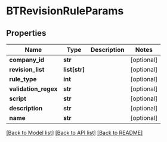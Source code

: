 # BTRevisionRuleParams

## Properties
Name | Type | Description | Notes
------------ | ------------- | ------------- | -------------
**company_id** | **str** |  | [optional] 
**revision_list** | **list[str]** |  | [optional] 
**rule_type** | **int** |  | [optional] 
**validation_regex** | **str** |  | [optional] 
**script** | **str** |  | [optional] 
**description** | **str** |  | [optional] 
**name** | **str** |  | [optional] 

[[Back to Model list]](../README.md#documentation-for-models) [[Back to API list]](../README.md#documentation-for-api-endpoints) [[Back to README]](../README.md)


